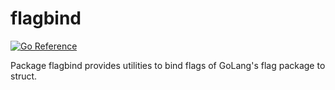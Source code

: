 # flagbind

[![Go Reference](https://pkg.go.dev/badge/github.com/goinsane/flagbind.svg)](https://pkg.go.dev/github.com/goinsane/flagbind)

Package flagbind provides utilities to bind flags of GoLang's flag package to struct.
